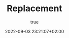 ---
title: Replacement
description: Code for missing inline HTML in single curly braces
subtitle: true
date: 2022-09-03 23:21:07+02:00
resources:
- src: jackson-sophat-_t-l5FFH8VA-unsplash.jpg
  name: featured
  params:
    alt: A HTML tag
---